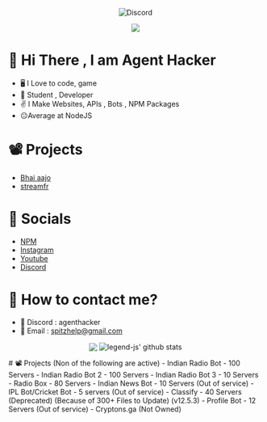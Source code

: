 <p align="center"> <img src="https://discord.c99.nl/widget/theme-4/464029590470262806.png" alt="Discord" /> </p>
<p align="center"> <img src="https://profile-counter.glitch.me/AgentHackerYT/count.svg"></p>

# 👋 Hi There , I am Agent Hacker
- 🖥️ I Love to code, game
- 💼 Student , Developer
- ✌️ I Make Websites, APIs , Bots , NPM Packages 
- 😐Average at NodeJS
# 📽️ Projects
- [Bhai aajo](https://bhaiaajo.github.io/)
- [streamfr](https://streamfr.onrender.com/)
# 📱 Socials 
- [NPM](https://www.npmjs.com/~jenil-dev)
- [Instagram](https://www.instagram.com/jxnil.fr/)
- [Youtube](https://www.youtube.com/channel/UCx9qjnVbHBdaUJCo4XgexXw)
- [Discord](https://www.discord.com/users/464029590470262806)
# 🤙 How to contact me?
- 📍 Discord : agenthacker
- 📧 Email : spitzhelp@gmail.com
<p align="center">
  <img align="center" src="https://github-readme-stats.vercel.app/api/top-langs/?username=AgentHackerYT&show_icons=true&layout=compact&hide_border=true&theme=dark" />
  <img align="center" src="https://github-readme-stats.vercel.app/api?username=AgentHackerYT&show_icons=true&theme=dark&line_height=21" alt="legend-js' github stats"/>
</p>
# 📽️ Projects (Non of the following are active)
- Indian Radio Bot - 100 Servers
- Indian Radio Bot 2 - 100 Servers
- Indian Radio Bot 3 - 10 Servers
- Radio Box - 80 Servers
- Indian News Bot - 10 Servers (Out of service)
- IPL Bot/Cricket Bot - 5 servers (Out of service)
- Classify - 40 Servers (Deprecated) (Because of 300+ Files to Update) (v12.5.3)
- Profile Bot - 12 Servers (Out of service)
- Cryptons.ga (Not Owned)
